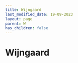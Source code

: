 ```yaml
---
title: Wijngaard
last_modified_date: 19-09-2023
layout: page
parent: W
has_children: false
---
```


Wijngaard
=========


